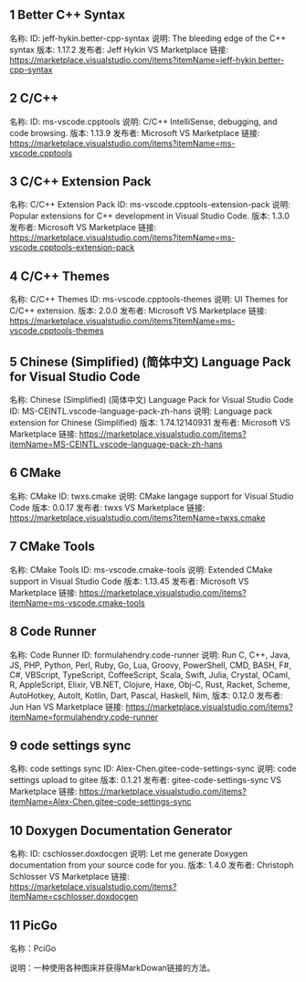 ## 1 Better C++ Syntax

名称:
ID: jeff-hykin.better-cpp-syntax
说明: The bleeding edge of the C++ syntax
版本: 1.17.2
发布者: Jeff Hykin
VS Marketplace 链接: https://marketplace.visualstudio.com/items?itemName=jeff-hykin.better-cpp-syntax

## 2 C/C++

名称:
ID: ms-vscode.cpptools
说明: C/C++ IntelliSense, debugging, and code browsing.
版本: 1.13.9
发布者: Microsoft
VS Marketplace 链接: https://marketplace.visualstudio.com/items?itemName=ms-vscode.cpptools

## 3 C/C++ Extension Pack

名称: C/C++ Extension Pack
ID: ms-vscode.cpptools-extension-pack
说明: Popular extensions for C++ development in Visual Studio Code.
版本: 1.3.0
发布者: Microsoft
VS Marketplace 链接: https://marketplace.visualstudio.com/items?itemName=ms-vscode.cpptools-extension-pack

## 4 C/C++ Themes

名称: C/C++ Themes
ID: ms-vscode.cpptools-themes
说明: UI Themes for C/C++ extension.
版本: 2.0.0
发布者: Microsoft
VS Marketplace 链接: https://marketplace.visualstudio.com/items?itemName=ms-vscode.cpptools-themes

## 5 Chinese (Simplified) (简体中文) Language Pack for Visual Studio Code

名称: Chinese (Simplified) (简体中文) Language Pack for Visual Studio Code
ID: MS-CEINTL.vscode-language-pack-zh-hans
说明: Language pack extension for Chinese (Simplified)
版本: 1.74.12140931
发布者: Microsoft
VS Marketplace 链接: https://marketplace.visualstudio.com/items?itemName=MS-CEINTL.vscode-language-pack-zh-hans

## 6 CMake

名称: CMake
ID: twxs.cmake
说明: CMake langage support for Visual Studio Code
版本: 0.0.17
发布者: twxs
VS Marketplace 链接: https://marketplace.visualstudio.com/items?itemName=twxs.cmake

## 7 CMake Tools

名称: CMake Tools
ID: ms-vscode.cmake-tools
说明: Extended CMake support in Visual Studio Code
版本: 1.13.45
发布者: Microsoft
VS Marketplace 链接: https://marketplace.visualstudio.com/items?itemName=ms-vscode.cmake-tools

## 8 Code Runner

名称: Code Runner
ID: formulahendry.code-runner
说明: Run C, C++, Java, JS, PHP, Python, Perl, Ruby, Go, Lua, Groovy, PowerShell, CMD, BASH, F#, C#, VBScript, TypeScript, CoffeeScript, Scala, Swift, Julia, Crystal, OCaml, R, AppleScript, Elixir, VB.NET, Clojure, Haxe, Obj-C, Rust, Racket, Scheme, AutoHotkey, AutoIt, Kotlin, Dart, Pascal, Haskell, Nim,
版本: 0.12.0
发布者: Jun Han
VS Marketplace 链接: https://marketplace.visualstudio.com/items?itemName=formulahendry.code-runner

## 9 code settings sync

名称: code settings sync
ID: Alex-Chen.gitee-code-settings-sync
说明: code settings upload to gitee
版本: 0.1.21
发布者: gitee-code-settings-sync
VS Marketplace 链接: https://marketplace.visualstudio.com/items?itemName=Alex-Chen.gitee-code-settings-sync

## 10 Doxygen Documentation Generator

名称:
ID: cschlosser.doxdocgen
说明: Let me generate Doxygen documentation from your source code for you.
版本: 1.4.0
发布者: Christoph Schlosser
VS Marketplace 链接: https://marketplace.visualstudio.com/items?itemName=cschlosser.doxdocgen

## 11 PicGo

名称：PciGo

说明：一种使用各种图床并获得MarkDowan链接的方法。
